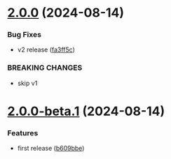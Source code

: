 # [2.0.0](https://github.com/retejs/lit-plugin/compare/v1.0.0...v2.0.0) (2024-08-14)


### Bug Fixes

* v2 release ([fa3ff5c](https://github.com/retejs/lit-plugin/commit/fa3ff5ca668a69e5b0bbde8905c4343d6930a986))


### BREAKING CHANGES

* skip v1

# [2.0.0-beta.1](https://github.com/retejs/lit-plugin/compare/v2.0.0-beta.0...v2.0.0-beta.1) (2024-08-14)


### Features

* first release ([b609bbe](https://github.com/retejs/lit-plugin/commit/b609bbe14fd247849d02deb5bf86e616a816b8e0))
